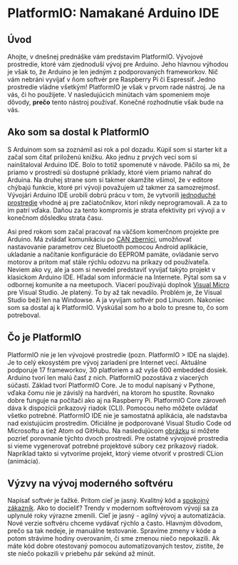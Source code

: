 # PlatformIO: Namakané Arduino IDE

## Úvod
Ahojte, v dnešnej prednáške vám predstavím PlatformIO. Vývojové prostredie, ktoré vám zjednoduší vývoj pre Arduino. Jeho hlavnou výhodou je však to, že Arduino je len jedným z podporovaných frameworkov. Nič vám nebráni vyvíjať v ňom softvér pre Raspberry Pi či Espressif. Jedno prostredie vládne všetkým! PlatformIO je však v prvom rade nástroj. Je na vás, či ho použijete. V nasledujúcich minútach vám spomeniem moje dôvody, **prečo** tento nástroj používať. Konečné rozhodnutie však bude na vás.

## Ako som sa dostal k PlatformIO
S Arduinom som sa zoznámil asi rok a pol dozadu. Kúpil som si starter kit a začal som čítať priloženú knižku. Ako jednu z prvých vecí som si nainštaloval Arduino IDE. Bolo to totiž spomenuté v návode. Páčilo sa mi, že priamo v prostredí sú dostupné príklady, ktoré viem priamo nahrať do Arduina. Na druhej strane som si takmer okamžite všimol, že v editore chýbajú funkcie, ktoré pri vývoji považujem už takmer za samozrejmosť. Vývojári Arduino IDE urobili dobrú prácu v tom, že vytvorili [jednoduché prostredie][arduino-quora] vhodné aj pre začiatočníkov, ktorí nikdy neprogramovali. A za to im patrí vďaka. Daňou za tento kompromis je strata efektivity pri vývoji a v konečnom dôsledku strata času.

Asi pred rokom som začal pracovať na väčšom komerčnom projekte pre Arduino. Má zvládať komunikáciu po [CAN zbernici][can-bus], umožňovať nastavovanie parametrov cez Bluetooth pomocou Android aplikácie, ukladanie a načítanie konfigurácie do EEPROM pamäte, ovládanie servo motorov a pritom mať stále rýchlu odozvu na príkazy od používateľa. Neviem ako vy, ale ja som si nevedel predstaviť vyvíjať takýto projekt v klasickom Arduino IDE. Hľadal som informácie na Internete. Pýtal som sa v odbornej komunite a na meetupoch. Viacerí používajú doplnok [Visual Micro][visual-micro] pre Visual Studio. Je platený. To by až tak nevadilo. Problém je, že Visual Studio beží len na Windowse. A ja vyvíjam softvér pod Linuxom. Nakoniec som sa dostal aj k PlatformIO. Vyskúšal som ho a bolo to presne to, čo som potreboval.

## Čo je PlatformIO
PlatformIO nie je len vývojové prostredie (pozn. PlatformIO > IDE na slajde). Je to celý ekosystém pre vývoj zariadení pre Internet vecí. Aktuálne podporuje 17 frameworkov, 30 platforiem a až vyše 600 embedded dosiek. Arduino tvorí len malú časť z nich. PlatformIO pozostáva z viacerých súčastí. Základ tvorí PlatformIO Core. Je to modul napísaný v Pythone, vďaka čomu nie je závislý na hardvéri, na ktorom ho spustíte. Rovnako dobre funguje na počítači ako aj na Raspberry Pi. PlatformIO Core zároveň dáva k dispozícii príkazový riadok (CLI). Pomocou neho môžete ovládať všetko potrebné. PlatformIO IDE nie je samostatná aplikácia, ale nadstavba nad existujúcim prostredím. Oficiálne je podporované Visual Studio Code od Microsoftu a tiež Atom od GitHubu. Na nasledujúcom [obrázku][vscode-atom-comparison] si môžete pozrieť porovnanie týchto dvoch prostredí. Pre ostatné vývojové prostredia si vieme vygenerovať potrebné projektové súbory cez príkazový riadok. Napríklad takto si vytvoríme projekt, ktorý vieme otvoriť v prostredí CLion (animácia).

## Výzvy na vývoj moderného softvéru
Napísať softvér je ťažké. Pritom cieľ je jasný. Kvalitný kód a [spokojný zákazník][modern-sw-development]. Ako to docieliť? Trendy v modernom softvérovom vývoji sa za uplynulé roky výrazne zmenili. Cieľ je jasný - agilný vývoj a automatizácia. Nové verzie softvéru chceme vydávať rýchlo a často. Hlavným dôvodom, prečo sa tak nedeje, je manuálne testovanie. Spravíme zmeny v kóde a potom strávime hodiny overovaním, či sme zmenou niečo nepokazili. Ak máte kód dobre otestovaný pomocou automatizovaných testov, zistíte, že ste niečo pokazili v priebehu pár sekúnd až minút.


[//]: # (Used references)
[arduino-quora]: https://www.quora.com/What-are-the-strengths-and-weaknesses-of-Arduino-and-a-typical-microcontroller-coding-limitation-price-etc
[can-bus]: https://en.wikipedia.org/wiki/CAN_bus
[visual-micro]: https://www.visualmicro.com/
[platformio]: https://platformio.org/
[vscode-atom-comparison]: https://platformio.org/#pioide-comparison
[modern-sw-development]: https://www.atlassian.com/blog/software-teams/modern-software-development-trends
[pio-unit-testing]: https://tinkerman.cat/automated-unit-testing-metal/?utm_source=platformio
[pio-unit-test-example]: https://github.com/platformio/platformio-examples/tree/develop/unit-testing/calculator